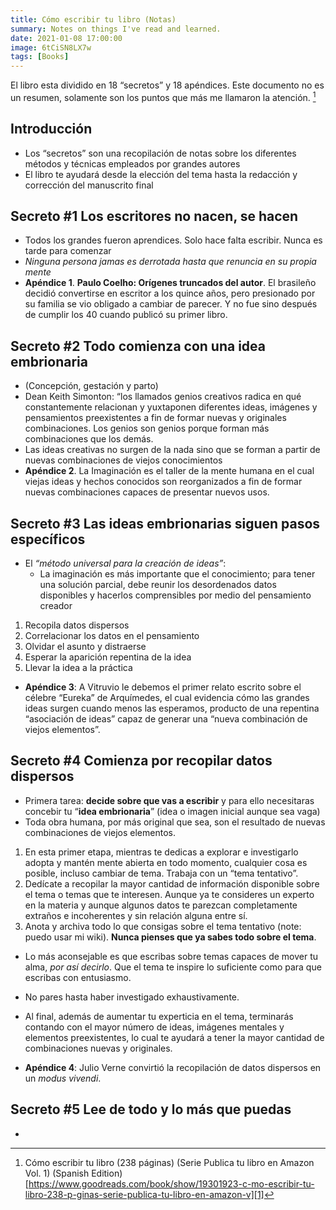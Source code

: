 ```yaml
---
title: Cómo escribir tu libro (Notas)
summary: Notes on things I've read and learned. 
date: 2021-01-08 17:00:00
image: 6tCiSN8LX7w
tags: [Books]
---
```


El libro esta dividido en 18 “secretos” y 18 apéndices. Este documento no es un resumen, solamente son los puntos que más me llamaron la atención. [^1]

## Introducción
- Los “secretos” son una recopilación de notas sobre los diferentes métodos y técnicas empleados por grandes autores
- El libro te ayudará desde la elección del tema hasta la redacción y corrección del manuscrito final

## Secreto #1 Los escritores no nacen, se hacen
- Todos los grandes fueron aprendices. Solo hace falta escribir. Nunca es tarde para comenzar
- _Ninguna persona jamas es derrotada hasta que renuncia en su propia mente_
- **Apéndice 1**. **Paulo Coelho: Orígenes truncados del autor**. El brasileño decidió convertirse en escritor a los quince años, pero presionado por su familia se vio obligado a cambiar de parecer. Y no fue sino después de cumplir los 40 cuando publicó su primer libro.
					 
## Secreto #2 Todo comienza con una idea embrionaria
- (Concepción, gestación y parto)
- Dean Keith Simonton: “los llamados genios creativos radica en qué constantemente relacionan y yuxtaponen diferentes ideas, imágenes y pensamientos preexistentes a fin de formar nuevas y originales combinaciones. Los genios son genios porque forman más combinaciones que los demás.
-  Las ideas creativas no surgen de la nada sino que se forman a partir de nuevas combinaciones de viejos conocimientos
- **Apéndice 2**. La Imaginación es el taller de la mente humana en el cual viejas ideas y hechos conocidos son reorganizados a fin de formar nuevas combinaciones capaces de presentar nuevos usos.

## Secreto #3 Las ideas embrionarias siguen pasos específicos
- El _“método universal para la creación de ideas”_:
	- La imaginación es más importante que el conocimiento; para tener una solución parcial, debe reunir los desordenados datos disponibles y hacerlos comprensibles por medio del pensamiento creador

1. Recopila datos dispersos
2. Correlacionar los datos en el pensamiento
3. Olvidar el asunto y distraerse
4. Esperar la aparición repentina de la idea
5. Llevar la idea a la práctica

- **Apéndice 3**: A Vitruvio le debemos el primer relato escrito sobre el célebre “Eureka” de Arquímedes, el cual evidencia cómo las grandes ideas surgen cuando menos las esperamos, producto de una repentina “asociación de ideas” capaz de generar una “nueva combinación de viejos elementos”.

## Secreto #4 Comienza por recopilar datos dispersos
- Primera tarea: **decide sobre que vas a escribir** y para ello necesitaras concebir tu “**idea embrionaria**” (idea o imagen inicial aunque sea vaga)
- Toda obra humana, por más original que sea, son el resultado de nuevas combinaciones de viejos elementos.

1. En esta primer etapa, mientras te dedicas a explorar e investigarlo adopta y mantén mente abierta en todo momento, cualquier cosa es posible, incluso cambiar de tema. Trabaja con un “tema tentativo”.
2. Dedícate a recopilar la mayor cantidad de información disponible sobre el tema o temas que te interesen. Aunque ya te consideres un experto en la materia y aunque algunos datos te parezcan completamente extraños e incoherentes y sin relación alguna entre sí.
3. Anota y archiva todo lo que consigas sobre el tema tentativo (note: puedo usar mi wiki). **Nunca pienses que ya sabes todo sobre el tema**.

- Lo más aconsejable es que escribas sobre temas capaces de mover tu alma, _por así decirlo_. Que el tema te inspire lo suficiente como para que escribas con entusiasmo.
- No pares hasta haber investigado exhaustivamente.
- Al final, además de aumentar tu experticia en el tema, terminarás contando con el mayor número de ideas, imágenes mentales y elementos preexistentes, lo cual te ayudará a tener la mayor cantidad de combinaciones nuevas y originales.

- **Apéndice 4**: Julio Verne convirtió la recopilación de datos dispersos en un _modus vivendi_.

## Secreto #5 Lee de todo y lo más que puedas
- 


[^1]:	Cómo escribir tu libro (238 páginas) (Serie Publica tu libro en Amazon Vol. 1) (Spanish Edition) [https://www.goodreads.com/book/show/19301923-c-mo-escribir-tu-libro-238-p-ginas-serie-publica-tu-libro-en-amazon-v][1]

[1]:	https://www.goodreads.com/book/show/19301923-c-mo-escribir-tu-libro-238-p-ginas-serie-publica-tu-libro-en-amazon-v